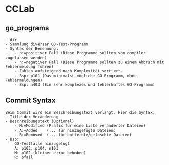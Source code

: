 # CCLab
## go_programs
    - dir
    - Sammlung diverser GO-Test-Programm
    - Syntax der Benennung:
        - p:=positiver Fall (Diese Programme sollten vom compiler zugelassen werden)
        - n:=negativer Fall (Diese Programme sollten zu einem Abbruch mit Fehlermeldung führen)
        - Zahlen aufsteigend nach Komplexität sortiert.
        - Bsp: p101 (Das minimalst-mögliche GO-Programm, ohne Fehlermeldungen)
        - Bsp: n403 (Ein sehr komplexes und fehlerhaftes GO-Programm)


## Commit Syntax
    Beim Commit wird ein Beschreibungstext verlangt. Hier die Syntax:
    - Title der Veränderung
    - Beschreibungstext (Optional)
        - M:=Modified (Präfix für eine Liste veränderter Dateien)
        - A:=Added    (... für hinzugefügte Dateien)
        - R:=Removed  (... für entfernte/gelöschte Dateien)
    - Bsp: 
        GO-Testfälle hinzugefügt
        A: p103, p104, n103
        M: p102 (kleiner error behoben)
        R: pfail

